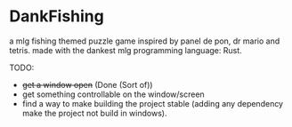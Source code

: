 # DankFishing
a mlg fishing themed puzzle game inspired by panel de pon, dr mario and tetris.
made with the dankest mlg programming language: Rust.

TODO: 

- ~~get a window open~~ (Done (Sort of))
- get something controllable on the window/screen
- find a way to make building the project stable (adding any dependency make the project not build in windows).
